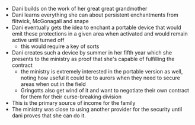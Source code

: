
- Dani builds on the work of her great great grandmother
- Dani learns everything she can about persistent enchantments from flitwick, McGonagall and snape
- Dani eventually gets the idea to enchant a portable device that would emit these protections in a given area when activated and would remain active until turned off
	- this would require a key of sorts
- Dani creates such a device by summer in her fifth year which she presents to the ministry as proof that she's capable of fulfilling the contract
	- the ministry is extremely interested in the portable version as well, noting how useful it could be to aurors when they need to secure areas when out in the field
	- Gringotts also get wind of it and want to negotiate their own contract for them for their curse-breaking division
- This is the primary source of income for the family
- The ministry was close to using another provider for the security until dani proves that she can do it.

